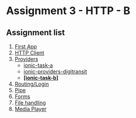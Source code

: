# Assignment 3 - HTTP - B

## Assignment list
1. [First App](https://github.com/joonasmkauppinen/first-ionic-app/tree/master)
2. [HTTP Client](https://github.com/joonasmkauppinen/first-ionic-app/tree/http-a)
3. [Providers](https://github.com/joonasmkauppinen/first-ionic-app/tree/ionic-providers)
   - [ionic-task-a](https://github.com/joonasmkauppinen/first-ionic-app/tree/ionic-providers)
   - [ionic-providers-digitransit](https://github.com/joonasmkauppinen/first-ionic-app/tree/ionic-providers-digitransit)
   - **[[ionic-task-b]](https://github.com/joonasmkauppinen/first-ionic-app/tree/ionic-providers-task-b)**
4. [Routing/Login]()
5. [Pipe]()
6. [Forms]()
7. [File handling]()
8. [Media Player]()
